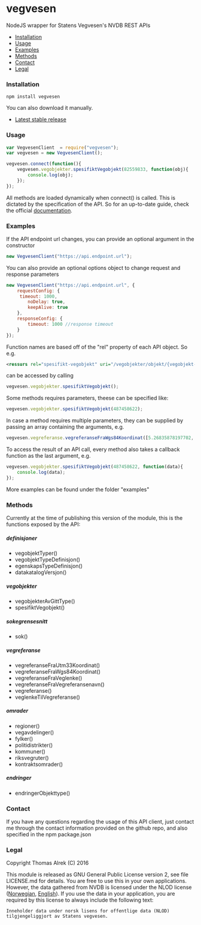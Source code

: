 # vegvesen
NodeJS wrapper for Statens Vegvesen's NVDB REST APIs

* [Installation](#installation)
* [Usage](#usage)
* [Examples](#examples)
* [Methods](#methods)
* [Contact](#contact)
* [Legal](#legal)

### Installation

`npm install vegvesen`

You can also download it manually. 
* [Latest stable release](https://github.com/alrek-consulting/node-vegvesen/releases/latest)

### Usage

```javascript
var VegvesenClient  = require("vegvesen");
var vegvesen = new VegvesenClient();

vegvesen.connect(function(){
    vegvesen.vegobjekter.spesifiktVegobjekt(82559833, function(obj){
        console.log(obj);
    });
});
```

All methods are loaded dynamically when connect() is called. This is 
dictated by the specification of the API. So for an up-to-date guide, check
the official [documentation](https://www.vegvesen.no/nvdb/api/dokumentasjon/).

### Examples
If the API endpoint url changes, you can provide an optional argument in the constructor

```javascript
new VegvesenClient("https://api.endpoint.url");
```

You can also provide an optional options object to change request and response parameters

```javascript
new VegvesenClient("https://api.endpoint.url", {
    requestConfig: {
     timeout: 1000,
        noDelay: true,
        keepAlive: true
    },
    responseConfig: {
        timeout: 1000 //response timeout 
    }
});
```

Function names are based off of the "rel" property of each API object.
So e.g. 

```xml
<ressurs rel="spesifikt-vegobjekt" uri="/vegobjekter/objekt/{vegobjekt-id}"/>
```
can be accessed by calling 

```javascript
vegvesen.vegobjekter.spesifiktVegobjekt();
```

Some methods requires parameters, theese can be specified like:

```javascript
vegvesen.vegobjekter.spesifiktVegobjekt(487458622);
```

In case a method requires multiple parameters, they can be supplied by passing an
array containing the arguments, e.g.

```javascript
vegvesen.vegreferanse.vegreferanseFraWgs84Koordinat([5.26835878197702, 60.38078971681345]});
```


To access the result of an API call, every method also takes a callback function as
the last argument, e.g.

```javascript
vegvesen.vegobjekter.spesifiktVegobjekt(487458622, function(data){
    console.log(data);
});
```
More examples can be found under the folder "examples"

### Methods

Currently at the time of publishing this version of the module, this is the
functions exposed by the API:

##### definisjoner
* vegobjektTyper()
* vegobjektTypeDefinisjon()
* egenskapsTypeDefinisjon()
* datakatalogVersjon()

##### vegobjekter
* vegobjekterAvGittType()
* spesifiktVegobjekt()

##### sokegrensesnitt
* sok()

##### vegreferanse
* vegreferanseFraUtm33Koordinat()
* vegreferanseFraWgs84Koordinat()
* vegreferanseFraVeglenke()
* vegreferanseFraVegreferansenavn()
* vegreferanse()
* veglenkeTilVegreferanse()

##### omrader
* regioner()
* vegavdelinger()
* fylker()
* politidistrikter()
* kommuner()
* riksvegruter()
* kontraktsomrader()

##### endringer
* endringerObjekttype()

### Contact

If you have any questions regarding the usage of this API client, just contact me
through the contact information provided on the github repo, and also specified in
the npm package.json

### Legal

Copyright Thomas Alrek (C) 2016

This module is released as GNU General Public License version 2, see file LICENSE.md for details. You are free to use this in your own applications.
However, the data gathered from NVDB is licensed under the NLOD license ([Norwegian](http://data.norge.no/nlod/no/1.0), [English](http://data.norge.no/nlod/en/1.0)).
If you use the data in your application, you are required by this license to always include the following text:

```
Inneholder data under norsk lisens for offentlige data (NLOD) tilgjengeliggjort av Statens vegvesen.
```
